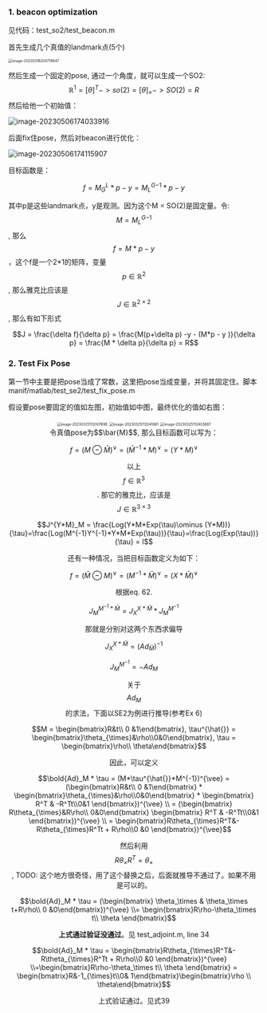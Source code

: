 ### 1. beacon optimization

见代码：test_so2/test_beacon.m

首先生成几个真值的landmark点(5个)

<img src="/home/junwangcas/Documents/working/typora_imgs/2023/se2_test/image-20230316204714647.png" alt="image-20230316204714647" style="zoom: 50%;" />

然后生成一个固定的pose, 通过一个角度，就可以生成一个SO2:  
$$
\mathbb{R}^1 = [\theta]^T -> so(2)=[\theta]_{\times}-> SO(2)= R
$$
然后给他一个初始值：

![image-20230506174033916](/home/junwangcas/Documents/working/typora_imgs/2023/so2_test/image-20230506174033916.png)

后面fix住pose，然后对beacon进行优化：

![image-20230506174115907](/home/junwangcas/Documents/working/typora_imgs/2023/so2_test/image-20230506174115907.png)

目标函数是：

$$f = M_G^L*p - y = {M_L^G}^{-1}*p - y$$

其中p是这些landmark点，y是观测。因为这个M = SO(2)是固定量。令: $$M = {M_L^G}^{-1}$$, 那么$$f = M * p - y$$，这个f是一个2*1的矩阵，变量$$p\in \mathbb{R}^2$$, 那么雅克比应该是$$J \in \mathbb{R}^{2\times 2}$$, 那么有如下形式

$$J = \frac{\delta f}{\delta p} = \frac{M(p+\delta p) -y - (M*p - y )}{\delta p} = \frac{M * \delta p}{\delta p} = R$$



### 2. Test Fix Pose

第一节中主要是把pose当成了常数，这里把pose当成变量，并将其固定住。脚本manif/matlab/test_se2/test_fix_pose.m

假设要pose要固定的值如左图，初始值如中图，最终优化的值如右图：

<center>
<img src="/home/junwangcas/Documents/working/typora_imgs/2023/se2_test/image-20230325112007698.png" alt="image-20230325112007698" style="zoom:50%;" />
<img src="/home/junwangcas/Documents/working/typora_imgs/2023/se2_test/image-20230325112041881.png" alt="image-20230325112041881" style="zoom:50%;" />
    <img src="/home/junwangcas/Documents/working/typora_imgs/2023/se2_test/image-20230325112403687.png" alt="image-20230325112403687" style="zoom:50%;" />
<center>
令真值pose为$$\bar{M}$$, 那么目标函数可以写为：

$$f = ( M \ominus \bar{M})^{\vee} = (\bar{M}^{-1}*M)^{\vee} = (Y * M)^{\vee}$$

以上$$f\in \mathbb{R}^{3}$$.  那它的雅克比，应该是$$J\in \mathbb{R}^{3\times 3}$$

$$J^{Y*M}_M = \frac{Log(Y*M*Exp(\tau)\ominus (Y*M))}{\tau}=\frac{Log(M^{-1}Y^{-1}*Y*M*Exp(\tau))}{\tau}=\frac{Log(Exp(\tau))}{\tau} = I$$

还有一种情况，当把目标函数定义为如下：

$$f = (\bar{M}\ominus M)^{\vee} = (M^{-1}*\bar{M})^\vee = (X * \bar{M})^\vee$$

根据eq. 62.

$$J_M^{M^{-1} * \bar{M}} = J_{X}^{X*\bar{M}} * J_M^{M^{-1}}$$

那就是分别对这两个东西求偏导

$$J_{X}^{X*\bar{M}} = (Ad_\bar{M})^{-1}$$

$$J_M^{M^{-1}} = -Ad_M$$

关于$$Ad_M$$的求法，下面以SE2为例进行推导(参考Ex 6)

$$M = \begin{bmatrix}R&t\\ 0 &1\end{bmatrix}, \tau^{\hat{}} = \begin{bmatrix}\theta_{\times}&\rho\\0&0\end{bmatrix}, \tau = \begin{bmatrix}\rho\\ \theta\end{bmatrix}$$

因此，可以定义

$$\bold{Ad}_M * \tau = (M*\tau^{\hat{}}*M^{-1})^{\vee} = (\begin{bmatrix}R&t\\ 0 &1\end{bmatrix} * \begin{bmatrix}\theta_{\times}&\rho\\0&0\end{bmatrix} * \begin{bmatrix} R^T & -R^Tt\\0&1 \end{bmatrix})^{\vee} \\ = (\begin{bmatrix} R\theta_{\times}&R\rho\\ 0&0\end{bmatrix} \begin{bmatrix} R^T & -R^Tt\\0&1 \end{bmatrix})^{\vee} \\ = \begin{bmatrix}R\theta_{\times}R^T&-R\theta_{\times}R^Tt + R\rho\\0 &0 \end{bmatrix})^{\vee}$$

然后利用$$R\theta_{\times}R^T = \theta_\times$$,  TODO: 这个地方很奇怪，用了这个替换之后，后面就推导不通过了。如果不用是可以的。

$$\bold{Ad}_M * \tau  = (\begin{bmatrix} \theta_\times & \theta_\times t+R\rho\\ 0 &0\end{bmatrix})^{\vee} \\= \begin{bmatrix}R\rho-\theta_\times t\\ \theta \end{bmatrix}$$ 

**上式通过验证没通过**。见 test_adjoint.m, line 34

$$\bold{Ad}_M * \tau = \begin{bmatrix}R\theta_{\times}R^T&-R\theta_{\times}R^Tt + R\rho\\0 &0 \end{bmatrix})^{\vee} \\=\begin{bmatrix}R\rho-\theta_\times t\\ \theta \end{bmatrix} = \begin{bmatrix}R&-1_{\times}t\\0& 1\end{bmatrix}\begin{bmatrix}\rho \\ \theta\end{bmatrix}$$

上式验证通过。见式39

